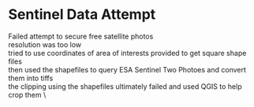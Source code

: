 # Sentinel Data Attempt
Failed attempt to secure free satellite photos\
resolution was too low\
tried to use coordinates of area of interests provided to get square shape files \
then used the shapefiles to query ESA Sentinel Two Photoes and convert them into tiffs\
the clipping using the shapefiles ultimately failed and used QGIS to help crop them \
